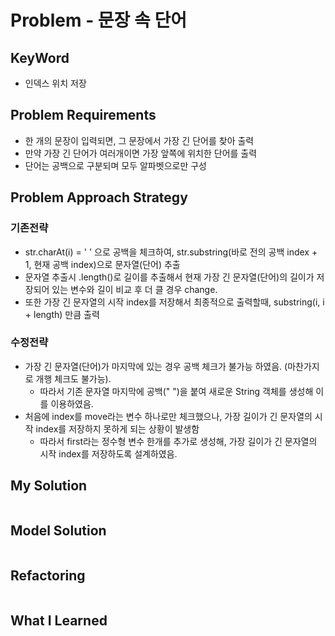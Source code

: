 # Problem - 문장 속 단어

## KeyWord
- 인덱스 위치 저장

## Problem Requirements
- 한 개의 문장이 입력되면, 그 문장에서 가장 긴 단어를 찾아 출력
- 만약 가장 긴 단어가 여러개이면 가장 앞쪽에 위치한 단어를 출력
- 단어는 공백으로 구분되며 모두 알파벳으로만 구성



## Problem Approach Strategy
### 기존전략
- str.charAt(i) = ' ' 으로 공백을 체크하여, str.substring(바로 전의 공백 index + 1, 현재 공백 index)으로 문자열(단어) 추출
- 문자열 추출시 .length()로 길이를 추출해서 현재 가장 긴 문자열(단어)의 길이가 저장되어 있는 변수와 길이 비교 후 더 클 경우 change.
- 또한 가장 긴 문자열의 시작 index를 저장해서 최종적으로 출력할때, substring(i, i + length) 만큼 출력

### 수정전략
- 가장 긴 문자열(단어)가 마지막에 있는 경우 공백 체크가 불가능 하였음. (마찬가지로 개행 체크도 불가능).
  - 따라서 기존 문자열 마지막에 공백(" ")을 붙여 새로운 String 객체를 생성해 이를 이용하였음.
- 처음에 index를 move라는 변수 하나로만 체크했으나, 가장 길이가 긴 문자열의 시작 index를 저장하지 못하게 되는 상황이 발생함
  - 따라서 first라는 정수형 변수 한개를 추가로 생성해, 가장 길이가 긴 문자열의 시작 index를 저장하도록 설계하였음.

## My Solution

```java

```

## Model Solution

```java

```

## Refactoring

```java

```

## What I Learned